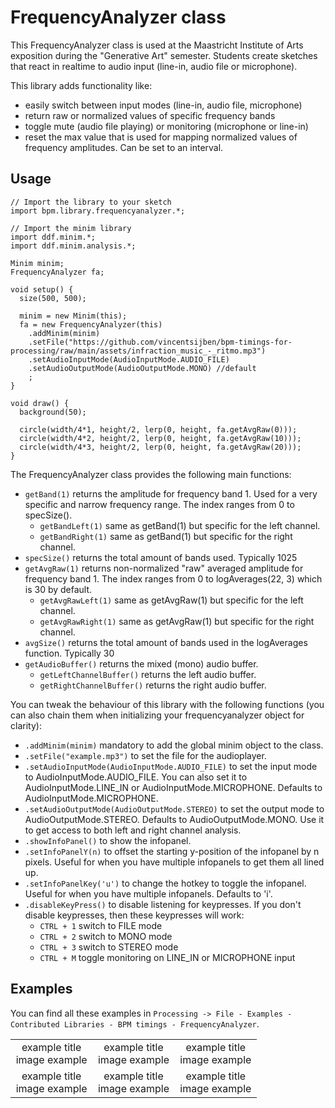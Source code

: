# FrequencyAnalyzer class
This FrequencyAnalyzer class is used at the Maastricht Institute of Arts exposition during the "Generative Art" semester.
Students create sketches that react in realtime to audio input (line-in, audio file or microphone).

 This library adds functionality like:
 - easily switch between input modes (line-in, audio file, microphone)
 - return raw or normalized values of specific frequency bands
 - toggle mute (audio file playing) or monitoring (microphone or line-in)
 - reset the max value that is used for mapping normalized values of frequency amplitudes. Can be set to an interval.
 
## Usage

```
// Import the library to your sketch
import bpm.library.frequencyanalyzer.*;

// Import the minim library
import ddf.minim.*;
import ddf.minim.analysis.*;

Minim minim;
FrequencyAnalyzer fa;

void setup() {
  size(500, 500);

  minim = new Minim(this);
  fa = new FrequencyAnalyzer(this)
    .addMinim(minim)
    .setFile("https://github.com/vincentsijben/bpm-timings-for-processing/raw/main/assets/infraction_music_-_ritmo.mp3")
    .setAudioInputMode(AudioInputMode.AUDIO_FILE)
    .setAudioOutputMode(AudioOutputMode.MONO) //default
    ;
}

void draw() {
  background(50);

  circle(width/4*1, height/2, lerp(0, height, fa.getAvgRaw(0)));
  circle(width/4*2, height/2, lerp(0, height, fa.getAvgRaw(10)));
  circle(width/4*3, height/2, lerp(0, height, fa.getAvgRaw(20)));
}
```

The FrequencyAnalyzer class provides the following main functions:
* `getBand(1)` returns the amplitude for frequency band 1. Used for a very specific and narrow frequency range. The index ranges from 0 to specSize().
  * `getBandLeft(1)` same as getBand(1) but specific for the left channel.
  * `getBandRight(1)` same as getBand(1) but specific for the right channel.
* `specSize()` returns the total amount of bands used. Typically 1025 
* `getAvgRaw(1)` returns non-normalized "raw" averaged amplitude for frequency band 1. The index ranges from 0 to logAverages(22, 3) which is 30 by default.
  * `getAvgRawLeft(1)` same as getAvgRaw(1) but specific for the left channel.
  * `getAvgRawRight(1)` same as getAvgRaw(1) but specific for the right channel.
* `avgSize()` returns the total amount of bands used in the logAverages function. Typically 30
* `getAudioBuffer()` returns the mixed (mono) audio buffer.
  * `getLeftChannelBuffer()` returns the left audio buffer.
  * `getRightChannelBuffer()` returns the right audio buffer.

You can tweak the behaviour of this library with the following functions (you can also chain them when initializing your frequencyanalyzer object for clarity):
* `.addMinim(minim)` mandatory to add the global minim object to the class.
* `.setFile("example.mp3")` to set the file for the audioplayer.
* `.setAudioInputMode(AudioInputMode.AUDIO_FILE)` to set the input mode to AudioInputMode.AUDIO_FILE. You can also set it to AudioInputMode.LINE_IN or AudioInputMode.MICROPHONE. Defaults to AudioInputMode.MICROPHONE. 
* `.setAudioOutputMode(AudioOutputMode.STEREO)` to set the output mode to AudioOutputMode.STEREO. Defaults to AudioOutputMode.MONO. Use it to get access to both left and right channel analysis.
* `.showInfoPanel()` to show the infopanel.
* `.setInfoPanelY(n)` to offset the starting y-position of the infopanel by n pixels. Useful for when you have multiple infopanels to get them all lined up.
* `.setInfoPanelKey('u')` to change the hotkey to toggle the infopanel. Useful for when you have multiple infopanels. Defaults to 'i'.
* `.disableKeyPress()` to disable listening for keypresses. If you don't disable keypresses, then these keypresses will work:
  * `CTRL + 1` switch to FILE mode
  * `CTRL + 2` switch to MONO mode
  * `CTRL + 3` switch to STEREO mode
  * `CTRL + M` toggle monitoring on LINE_IN or MICROPHONE input

<!-- 
  * `CTRL + R` reset the max value
* `getAvg(2)` function that returns normalized value of the frequency band with index 2. The normalization mapping is done by continuously checking the highest overall amplitude.
* `getAvg(2, 150)` function that returns normalized value of the frequency band with index 2, mapped with a max value of 150.
* `resetMaxValue()` function that resets the overall max value (to 0.1f).
* `.resetMaxValueDuration(2000)` to reset the max value every 2000 milliseconds.
* `.setBandsPerOctave(6)` to get a total of 6 * 10 bands. 
-->  

## Examples
You can find all these examples in `Processing -> File - Examples - Contributed Libraries - BPM timings - FrequencyAnalyzer`.

<table width="100%">
  <tr>
    <td valign="top" align="center" width="33%">example title<br>image example</td>
    <td valign="top" align="center" width="33%">example title<br>image example</td>
    <td valign="top" align="center" width="33%">example title<br>image example</td>
  </tr>
   <tr>
   <td valign="top" align="center" width="33%">example title<br>image example</td>
   <td valign="top" align="center" width="33%">example title<br>image example</td>
   <td valign="top" align="center" width="33%">example title<br>image example</td>
  </tr>
 </table>

